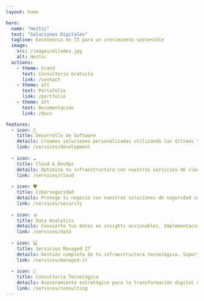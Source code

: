 ```yaml
---
layout: home

hero:
  name: "Heitic"
  text: "Soluciones Digitales"
  tagline: Excelencia en TI para un crecimiento sostenible
  image:
    src: /images/elladev.jpg
    alt: Heitic
  actions:
    - theme: brand
      text: Consultoría Gratuita
      link: /contact
    - theme: alt
      text: Portafolio
      link: /portfolio
    - theme: alt
      text: Documentación
      link: /docs

features:
  - icon: 🚀
    title: Desarrollo de Software
    details: Creamos soluciones personalizadas utilizando las últimas tecnologías. Especializados en aplicaciones web, móviles y sistemas empresariales.
    link: /services/development
    
  - icon: ☁️
    title: Cloud & DevOps
    details: Optimiza tu infraestructura con nuestros servicios de cloud computing en AWS, Azure y Google Cloud. Implementación de CI/CD y automatización.
    link: /services/cloud
    
  - icon: 🛡️
    title: Ciberseguridad
    details: Protege tu negocio con nuestras soluciones de seguridad integral. Auditorías, pentesting y consultoría en cumplimiento normativo.
    link: /services/security
    
  - icon: 📊
    title: Data Analytics
    details: Convierte tus datos en insights accionables. Implementación de soluciones de Big Data, BI y Machine Learning.
    link: /services/data
    
  - icon: 💻
    title: Servicios Managed IT
    details: Gestión completa de tu infraestructura tecnológica. Soporte 24/7, mantenimiento y monitorización proactiva.
    link: /services/managed-it
    
  - icon: 🎯
    title: Consultoría Tecnológica
    details: Asesoramiento estratégico para la transformación digital de tu empresa. Optimización de procesos y arquitectura de sistemas.
    link: /services/consulting
---
```

<TestimonialSlider />
